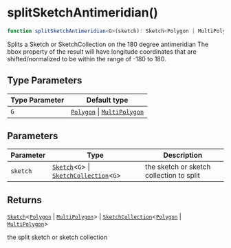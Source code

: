 # splitSketchAntimeridian()

```ts
function splitSketchAntimeridian<G>(sketch): Sketch<Polygon | MultiPolygon> | SketchCollection<Polygon | MultiPolygon>
```

Splits a Sketch or SketchCollection on the 180 degree antimeridian
The bbox property of the result will have longitude coordinates that are
shifted/normalized to be within the range of -180 to 180.

## Type Parameters

| Type Parameter | Default type |
| ------ | ------ |
| `G` | [`Polygon`](../interfaces/Polygon.md) \| [`MultiPolygon`](../interfaces/MultiPolygon.md) |

## Parameters

| Parameter | Type | Description |
| ------ | ------ | ------ |
| `sketch` | [`Sketch`](../interfaces/Sketch.md)\<`G`\> \| [`SketchCollection`](../interfaces/SketchCollection.md)\<`G`\> | the sketch or sketch collection to split |

## Returns

[`Sketch`](../interfaces/Sketch.md)\<[`Polygon`](../interfaces/Polygon.md) \| [`MultiPolygon`](../interfaces/MultiPolygon.md)\> \| [`SketchCollection`](../interfaces/SketchCollection.md)\<[`Polygon`](../interfaces/Polygon.md) \| [`MultiPolygon`](../interfaces/MultiPolygon.md)\>

the split sketch or sketch collection
